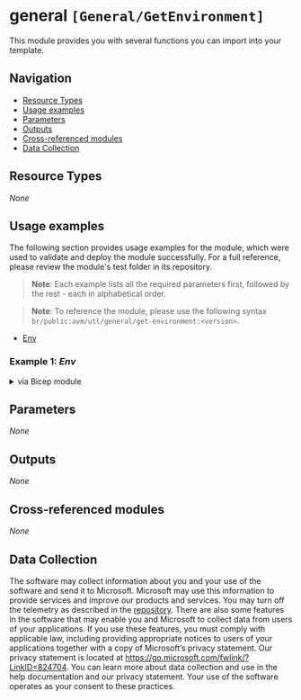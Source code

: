 # general `[General/GetEnvironment]`

This module provides you with several functions you can import into your template.

## Navigation

- [Resource Types](#Resource-Types)
- [Usage examples](#Usage-examples)
- [Parameters](#Parameters)
- [Outputs](#Outputs)
- [Cross-referenced modules](#Cross-referenced-modules)
- [Data Collection](#Data-Collection)

## Resource Types

_None_

## Usage examples

The following section provides usage examples for the module, which were used to validate and deploy the module successfully. For a full reference, please review the module's test folder in its repository.

>**Note**: Each example lists all the required parameters first, followed by the rest - each in alphabetical order.

>**Note**: To reference the module, please use the following syntax `br/public:avm/utl/general/get-environment:<version>`.

- [Env](#example-1-env)

### Example 1: _Env_

<details>

<summary>via Bicep module</summary>

```bicep
targetScope = 'subscription'

// ============== //
// Test Execution //
// ============== //

import { getGraphEndpoint, getPortalUrl } from '../../../main.bicep'

output graphEndpoint string = getGraphEndpoint('AzureCloud')
output portal string = getPortalUrl('AzureCloud')
```

</details>
<p>


## Parameters

_None_

## Outputs

_None_

## Cross-referenced modules

_None_

## Data Collection

The software may collect information about you and your use of the software and send it to Microsoft. Microsoft may use this information to provide services and improve our products and services. You may turn off the telemetry as described in the [repository](https://aka.ms/avm/telemetry). There are also some features in the software that may enable you and Microsoft to collect data from users of your applications. If you use these features, you must comply with applicable law, including providing appropriate notices to users of your applications together with a copy of Microsoft’s privacy statement. Our privacy statement is located at <https://go.microsoft.com/fwlink/?LinkID=824704>. You can learn more about data collection and use in the help documentation and our privacy statement. Your use of the software operates as your consent to these practices.
